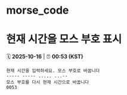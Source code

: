 # morse_code
# 현재 시간을 모스 부호 표시
<!-- MORSE_TIME_START -->
🗓️ **2025-10-16** | ⏰ **00:53 (KST)**

```
현재 시간을 입력하세요. 모스 부호로 바꿉니다
----- ----- ..... ...--
모스 부호를 다시 현재 시간으로 바꿉니다
0053
```
<!-- MORSE_TIME_END -->
